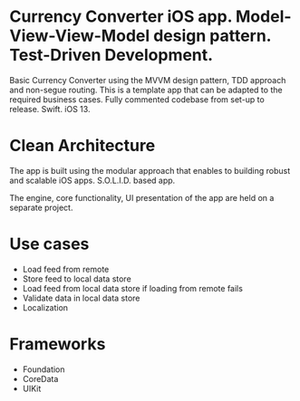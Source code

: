 # Currency Converter iOS app. Model-View-View-Model design pattern. Test-Driven Development.
Basic Currency Converter using the MVVM design pattern, TDD approach and non-segue routing.
This is a template app that can be adapted to the required business cases.
Fully commented codebase from set-up to release.
Swift. iOS 13.


# Clean Architecture
The app is built using the modular approach that enables to building robust and scalable iOS apps.
S.O.L.I.D. based app.

The engine, core functionality, UI presentation of the app are held on a separate project.

# Use cases
* Load feed from remote
* Store feed to local data store
* Load feed from local data store if loading from remote fails
* Validate data in local data store
* Localization

# Frameworks
* Foundation
* CoreData
* UIKit





